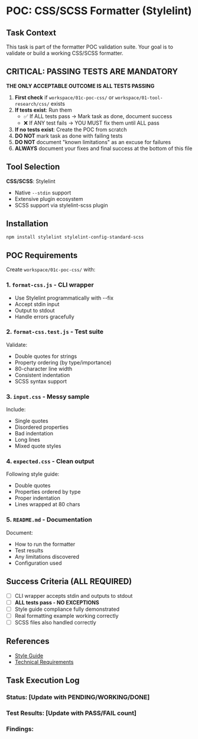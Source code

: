# POC: CSS/SCSS Formatter (Stylelint)

## Task Context
This task is part of the formatter POC validation suite. Your goal is to validate or build a working CSS/SCSS formatter.

## CRITICAL: PASSING TESTS ARE MANDATORY
**THE ONLY ACCEPTABLE OUTCOME IS ALL TESTS PASSING**

1. **First check** if `workspace/01c-poc-css/` or `workspace/01-tool-research/css/` exists
2. **If tests exist**: Run them
   - ✅ If ALL tests pass → Mark task as done, document success
   - ❌ If ANY test fails → YOU MUST fix them until ALL pass
3. **If no tests exist**: Create the POC from scratch
4. **DO NOT** mark task as done with failing tests
5. **DO NOT** document "known limitations" as an excuse for failures
6. **ALWAYS** document your fixes and final success at the bottom of this file

## Tool Selection
**CSS/SCSS**: Stylelint
- Native `--stdin` support
- Extensive plugin ecosystem
- SCSS support via stylelint-scss plugin

## Installation
`npm install stylelint stylelint-config-standard-scss`

## POC Requirements

Create `workspace/01c-poc-css/` with:

### 1. `format-css.js` - CLI wrapper
- Use Stylelint programmatically with --fix
- Accept stdin input
- Output to stdout
- Handle errors gracefully

### 2. `format-css.test.js` - Test suite
Validate:
- Double quotes for strings
- Property ordering (by type/importance)
- 80-character line width
- Consistent indentation
- SCSS syntax support

### 3. `input.css` - Messy sample
Include:
- Single quotes
- Disordered properties
- Bad indentation
- Long lines
- Mixed quote styles

### 4. `expected.css` - Clean output
Following style guide:
- Double quotes
- Properties ordered by type
- Proper indentation
- Lines wrapped at 80 chars

### 5. `README.md` - Documentation
Document:
- How to run the formatter
- Test results
- Any limitations discovered
- Configuration used

## Success Criteria (ALL REQUIRED)
- [ ] CLI wrapper accepts stdin and outputs to stdout
- [ ] **ALL tests pass - NO EXCEPTIONS**
- [ ] Style guide compliance fully demonstrated
- [ ] Real formatting example working correctly
- [ ] SCSS files also handled correctly

## References
- [Style Guide](../../STYLE_GUIDE.md)
- [Technical Requirements](../technical-requirements.md)

## Task Execution Log
<!-- Document your findings below this line -->
### Status: [Update with PENDING/WORKING/DONE]
### Test Results: [Update with PASS/FAIL count]
### Findings:
<!-- Document ALL test results. If any failed, document how you fixed them.
DO NOT leave this task until ALL tests pass. -->